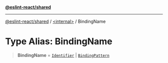 [**@eslint-react/shared**](../../README.md)

***

[@eslint-react/shared](../../README.md) / [\<internal\>](../README.md) / BindingName

# Type Alias: BindingName

> **BindingName** = [`Identifier`](../interfaces/Identifier-1.md) \| [`BindingPattern`](BindingPattern-1.md)
